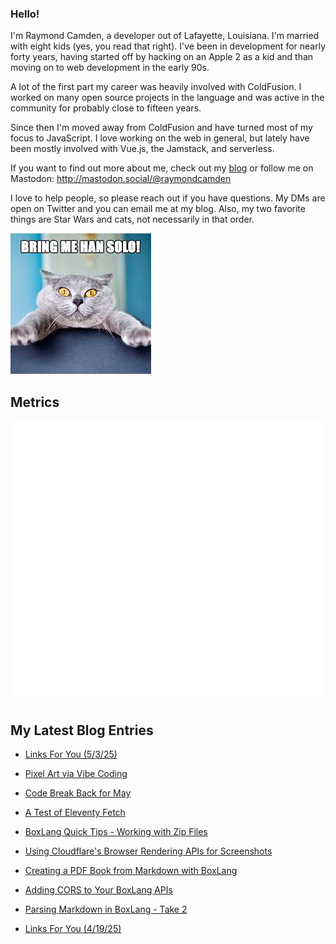 ### Hello!

I'm Raymond Camden, a developer out of Lafayette, Louisiana. I'm married with eight kids (yes, you read that right). I've been in development for nearly forty years, having started off by hacking on an Apple 2 as a kid and than moving on to web development in the early 90s.

A lot of the first part my career was heavily involved with ColdFusion. I worked on many open source projects in the language and was active in the community for probably close to fifteen years. 

Since then I'm moved away from ColdFusion and have turned most of my focus to JavaScript. I love working on the web in general, but lately have been mostly involved with Vue.js, the Jamstack, and serverless. 

If you want to find out more about me, check out my [blog](https://www.raymondcamden.com) or follow me on Mastodon: <http://mastodon.social/@raymondcamden>

I love to help people, so please reach out if you have questions. My DMs are open on Twitter and you can email me at my blog. Also, my two favorite things are Star Wars and cats, not necessarily in that order.

![Star Wars cat](https://raw.githubusercontent.com/cfjedimaster/cfjedimaster/master/cat.jpg)

## Metrics

<picture>
  <img src="/github-metrics.svg" alt="Metrics">
</picture>

<!-- RSS -->
## My Latest Blog Entries

* [Links For You (5/3/25)](https://www.raymondcamden.com/2025/05/03/links-for-you-5325)

* [Pixel Art via Vibe Coding](https://www.raymondcamden.com/2025/05/02/pixel-art-via-vibe-coding)

* [Code Break Back for May](https://www.raymondcamden.com/2025/05/01/codebreak-back-for-may)

* [A Test of Eleventy Fetch](https://www.raymondcamden.com/2025/04/30/a-test-of-eleventy-fetch)

* [BoxLang Quick Tips - Working with Zip Files](https://www.raymondcamden.com/2025/04/28/boxlang-quick-tips-working-with-zip-files)

* [Using Cloudflare's Browser Rendering APIs for Screenshots](https://www.raymondcamden.com/2025/04/25/using-cloudflares-browser-rendering-apis-for-screenshots)

* [Creating a PDF Book from Markdown with BoxLang](https://www.raymondcamden.com/2025/04/24/creating-a-pdf-book-from-markdown-with-boxlang)

* [Adding CORS to Your BoxLang APIs](https://www.raymondcamden.com/2025/04/23/adding-cors-to-your-boxlang-apis)

* [Parsing Markdown in BoxLang - Take 2](https://www.raymondcamden.com/2025/04/21/parsing-markdown-in-boxlang-take-2)

* [Links For You (4/19/25)](https://www.raymondcamden.com/2025/04/19/links-for-you-41925)

<!-- ENDRSS -->

